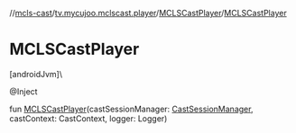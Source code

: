//[mcls-cast](../../../index.md)/[tv.mycujoo.mclscast.player](../index.md)/[MCLSCastPlayer](index.md)/[MCLSCastPlayer](-m-c-l-s-cast-player.md)

# MCLSCastPlayer

[androidJvm]\

@Inject

fun [MCLSCastPlayer](-m-c-l-s-cast-player.md)(castSessionManager: [CastSessionManager](../../tv.mycujoo.mclscast.manager/-cast-session-manager/index.md), castContext: CastContext, logger: Logger)
